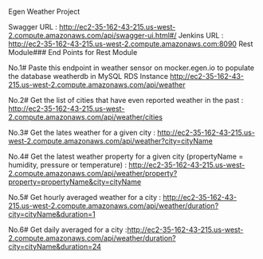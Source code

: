 Egen Weather Project

Swagger URL : http://ec2-35-162-43-215.us-west-2.compute.amazonaws.com/api/swagger-ui.html#/
Jenkins URL : http://ec2-35-162-43-215.us-west-2.compute.amazonaws.com:8090
Rest Module### End Points for Rest Module

No.1# Paste this endpoint in weather sensor on mocker.egen.io to populate the database weatherdb in MySQL RDS Instance
http://ec2-35-162-43-215.us-west-2.compute.amazonaws.com/api/weather

No.2# Get the list of cities that have even reported weather in the past : http://ec2-35-162-43-215.us-west-2.compute.amazonaws.com/api/weather/cities

No.3# Get the lates weather for a given city : http://ec2-35-162-43-215.us-west-2.compute.amazonaws.com/api/weather?city=cityName

No.4# Get the latest weather property for a given city (propertyName = humidity, pressure or temperature) : http://ec2-35-162-43-215.us-west-2.compute.amazonaws.com/api/weather/property?property=propertyName&city=cityName

No.5# Get hourly averaged weather for a city : http://ec2-35-162-43-215.us-west-2.compute.amazonaws.com/api/weather/duration?city=cityName&duration=1

No.6# Get daily averaged for a city :http://ec2-35-162-43-215.us-west-2.compute.amazonaws.com/api/weather/duration?city=cityName&duration=24
